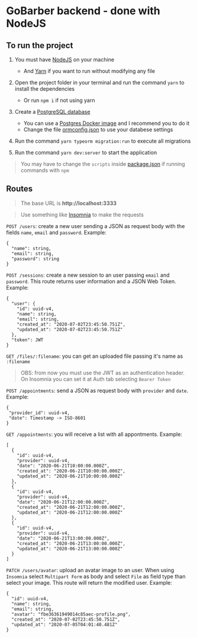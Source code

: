 # GoBarber backend - done with NodeJS

## To run the project

1. You must have [NodeJS](https://nodejs.org/en/download/) on your machine

   - And [Yarn](https://classic.yarnpkg.com/en/docs/install) if you want to run without modifying any file

2. Open the project folder in your terminal and run the command `yarn` to install the dependencies

   - Or run `npm i` if not using yarn

3. Create a [PostgreSQL database](https://www.postgresql.org/)

   - You can use a [Postgres Docker image](https://hub.docker.com/_/postgres) and I recommend you to do it
   - Change the file [ormconfig.json](https://github.com/enzorossetto/GoBarber_backend_with_NodeJS/blob/master/ormconfig.json) to use your databese settings

4. Run the command `yarn typeorm migration:run` to execute all migrations

5. Run the command `yarn dev:server` to start the application

> You may have to change the `scripts` inside [package.json](https://github.com/enzorossetto/GoBarber_backend_with_NodeJS/blob/master/package.json) if running commands with `npm`

## Routes

> The base URL is **http://localhost:3333**

> Use something like [Insomnia](https://insomnia.rest/download/) to make the requests

`POST /users`: create a new user sending a JSON as request body with the fields `name`, `email` and `password`. Example:

    {
      "name": string,
      "email": string,
      "password": string
    }

`POST /sessions`: create a new session to an user passing `email` and `password`. This route returns user information and a JSON Web Token. Example:

    {
      "user": {
        "id": uuid-v4,
        "name": string,
        "email": string,
        "created_at": "2020-07-02T23:45:50.751Z",
        "updated_at": "2020-07-02T23:45:50.751Z"
      },
      "token": JWT
    }

`GET /files/:filename`: you can get an uploaded file passing it's name as `:filename`

> OBS: from now you must use the JWT as an authentication header. On Insomnia you can set it at Auth tab selecting `Bearer Token`

`POST /appointments`: send a JSON as request body with `provider` and `date`. Example:

    {
     "provider_id": uuid-v4,
     "date": Timestamp -> ISO-8601
    }

`GET /appointments`: you will receive a list with all appontments. Example:

    [
      {
        "id": uuid-v4,
        "provider": uuid-v4,
        "date": "2020-06-21T10:00:00.000Z",
        "created_at": "2020-06-21T10:00:00.000Z",
        "updated_at": "2020-06-21T10:00:00.000Z"
      },
      {
        "id": uuid-v4,
        "provider": uuid-v4,
        "date": "2020-06-21T12:00:00.000Z",
        "created_at": "2020-06-21T12:00:00.000Z",
        "updated_at": "2020-06-21T12:00:00.000Z"
      },
      {
        "id": uuid-v4,
        "provider": uuid-v4,
        "date": "2020-06-21T13:00:00.000Z",
        "created_at": "2020-06-21T13:00:00.000Z",
        "updated_at": "2020-06-21T13:00:00.000Z"
      }
    ]

`PATCH /users/avatar`: upload an avatar image to an user. When using `Insomnia` select `Multipart Form` as body and select `File` as field type than select your image. This route will return the modified user. Example:

    {
      "id": uuid-v4,
      "name": string,
      "email": string,
      "avatar": "fbe36361949014c85aec-profile.png",
      "created_at": "2020-07-02T23:45:50.751Z",
      "updated_at": "2020-07-05T04:01:40.481Z"
    }
